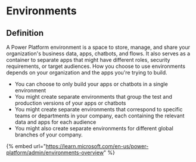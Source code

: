 # Environments

## Definition

A Power Platform environment is a space to store, manage, and share your organization's business data, apps, chatbots, and flows. It also serves as a container to separate apps that might have different roles, security requirements, or target audiences. How you choose to use environments depends on your organization and the apps you're trying to build.

* You can choose to only build your apps or chatbots in a single environment
* You might create separate environments that group the test and production versions of your apps or chatbots
* You might create separate environments that correspond to specific teams or departments in your company, each containing the relevant data and apps for each audience
* You might also create separate environments for different global branches of your company.



{% embed url="https://learn.microsoft.com/en-us/power-platform/admin/environments-overview" %}
